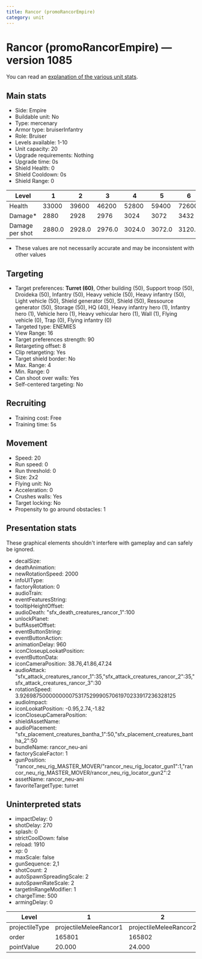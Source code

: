 ```yaml
---
title: Rancor (promoRancorEmpire)
category: unit
---
```


# Rancor (promoRancorEmpire) — version 1085

You can read an [explanation  of the various unit stats](unitexplained.md).

## Main stats

  * Side: Empire
  * Buildable unit: No
  * Type: mercenary
  * Armor type: bruiserInfantry
  * Role: Bruiser
  * Levels available: 1-10
  * Unit capacity: 20
  * Upgrade requirements: Nothing
  * Upgrade time: 0s
  * Shield Health: 0
  * Shield Cooldown: 0s
  * Shield Range: 0

|Level          |1     |2     |3     |4     |5     |6     |7     |8     |9     |10    |
|---------------|------|------|------|------|------|------|------|------|------|------|
|Health         |33000 |39600 |46200 |52800 |59400 |72600 |79860 |95040 |102960|123750|
|Damage*        |2880  |2928  |2976  |3024  |3072  |3432  |3590  |4032  |4147  |4500  |
|Damage per shot|2880.0|2928.0|2976.0|3024.0|3072.0|3120.0|3264.0|3360.0|3456.0|3600.0|

* These values are not necessarily accurate and may be inconsistent with other values

## Targeting

  * Target preferences: **Turret (60)**, Other building (50), Support troop (50), Droideka (50), Infantry (50), Heavy vehicle (50), Heavy infantry (50), Light vehicle (50), Shield generator (50), Shield (50), Ressource generator (50), Storage (50), HQ (40), Heavy infantry hero (1), Infantry hero (1), Vehicle hero (1), Heavy vehicular hero (1), Wall (1), Flying vehicle (0), Trap (0), Flying infantry (0)
  * Targeted type: ENEMIES
  * View Range: 16
  * Target preferences strength: 90
  * Retargeting offset: 8
  * Clip retargeting: Yes
  * Target shield border: No
  * Max. Range: 4
  * Min. Range: 0
  * Can shoot over walls: Yes
  * Self-centered targeting: No

## Recruiting

  * Training cost: Free
  * Training time: 5s

## Movement

  * Speed: 20
  * Run speed: 0
  * Run threshold: 0
  * Size: 2x2
  * Flying unit: No
  * Acceleration: 0
  * Crushes walls: Yes
  * Target locking: No
  * Propensity to go around obstacles: 1

## Presentation stats

These graphical elements shouldn't interfere with gameplay and can safely be ignored.

  * decalSize: 
  * deathAnimation: 
  * newRotationSpeed: 2000
  * infoUIType: 
  * factoryRotation: 0
  * audioTrain: 
  * eventFeaturesString: 
  * tooltipHeightOffset: 
  * audioDeath: "sfx_death_creatures_rancor_1":100
  * unlockPlanet: 
  * buffAssetOffset: 
  * eventButtonString: 
  * eventButtonAction: 
  * animationDelay: 960
  * iconCloseupLookatPosition: 
  * eventButtonData: 
  * iconCameraPosition: 38.76,41.86,47.24
  * audioAttack: "sfx_attack_creatures_rancor_1":35,"sfx_attack_creatures_rancor_2":35,"sfx_attack_creatures_rancor_3":30
  * rotationSpeed: 3.92698750000000007531752999057061970233917236328125
  * audioImpact: 
  * iconLookatPosition: -0.95,2.74,-1.82
  * iconCloseupCameraPosition: 
  * shieldAssetName: 
  * audioPlacement: "sfx_placement_creatures_bantha_1":50,"sfx_placement_creatures_bantha_2":50
  * bundleName: rancor_neu-ani
  * factoryScaleFactor: 1
  * gunPosition: "rancor_neu_rig_MASTER_MOVER/"rancor_neu_rig_locator_gun1":1,"rancor_neu_rig_MASTER_MOVER/rancor_neu_rig_locator_gun2":2
  * assetName: rancor_neu-ani
  * favoriteTargetType: turret

## Uninterpreted stats

  * impactDelay: 0
  * shotDelay: 270
  * splash: 0
  * strictCoolDown: false
  * reload: 1910
  * xp: 0
  * maxScale: false
  * gunSequence: 2,1
  * shotCount: 2
  * autoSpawnSpreadingScale: 2
  * autoSpawnRateScale: 2
  * targetInRangeModifier: 1
  * chargeTime: 500
  * armingDelay: 0

|Level         |1                     |2                     |3                     |4                     |5                     |6                     |7                     |8                     |9                     |10                     |
|--------------|----------------------|----------------------|----------------------|----------------------|----------------------|----------------------|----------------------|----------------------|----------------------|-----------------------|
|projectileType|projectileMeleeRancor1|projectileMeleeRancor2|projectileMeleeRancor3|projectileMeleeRancor4|projectileMeleeRancor5|projectileMeleeRancor6|projectileMeleeRancor7|projectileMeleeRancor8|projectileMeleeRancor9|projectileMeleeRancor10|
|order         |165801                |165802                |165803                |165804                |165805                |165806                |165807                |165808                |165809                |165810                 |
|pointValue    |20.000                |24.000                |28.000                |32.000                |36.000                |40.000                |44.000                |48.000                |52.000                |60.000                 |

